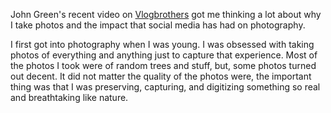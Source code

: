 John Green's recent video on
[Vlogbrothers](https://www.youtube.com/vlogbrothers) got me thinking a lot about
why I take photos and the impact that social media has had on photography.

<youtube src="8gdJiNqP35k" />

I first got into photography when I was young. I was obsessed with taking photos of
everything and anything just to capture that experience. Most of the photos I took were
of random trees and stuff, but, some photos turned out decent. It did not matter 
the quality of the photos were, the important thing was that I was preserving, capturing, and
digitizing something so real and breathtaking like nature. 







